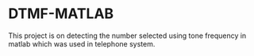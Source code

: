 # DTMF-MATLAB
This project is on detecting the number selected using tone frequency in matlab which was used in telephone system.

